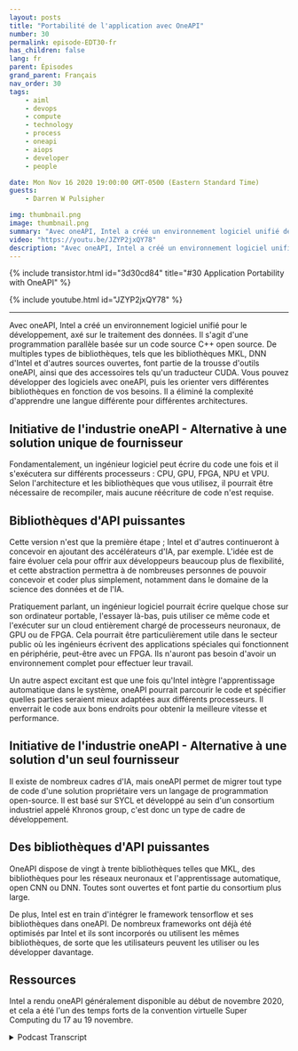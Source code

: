 ```yaml
---
layout: posts
title: "Portabilité de l'application avec OneAPI"
number: 30
permalink: episode-EDT30-fr
has_children: false
lang: fr
parent: Épisodes
grand_parent: Français
nav_order: 30
tags:
    - aiml
    - devops
    - compute
    - technology
    - process
    - oneapi
    - aiops
    - developer
    - people

date: Mon Nov 16 2020 19:00:00 GMT-0500 (Eastern Standard Time)
guests:
    - Darren W Pulsipher

img: thumbnail.png
image: thumbnail.png
summary: "Avec oneAPI, Intel a créé un environnement logiciel unifié destiné au développement, axé sur le traitement des données. Gretchen Stewart, scientifique en chef des données du secteur public chez Intel, discute de cette technologie avec Darren Pulsipher, architecte principal des solutions chez Intel, qui élimine le besoin d'utiliser un langage différent pour différentes architectures."
video: "https://youtu.be/JZYP2jxQY78"
description: "Avec oneAPI, Intel a créé un environnement logiciel unifié destiné au développement, axé sur le traitement des données. Gretchen Stewart, scientifique en chef des données du secteur public chez Intel, discute de cette technologie avec Darren Pulsipher, architecte principal des solutions chez Intel, qui élimine le besoin d'utiliser un langage différent pour différentes architectures."
---
```


<div>
{% include transistor.html id="3d30cd84" title="#30 Application Portability with OneAPI" %}

{% include youtube.html id="JZYP2jxQY78" %}
</div>

---

Avec oneAPI, Intel a créé un environnement logiciel unifié pour le développement, axé sur le traitement des données. Il s'agit d'une programmation parallèle basée sur un code source C++ open source. De multiples types de bibliothèques, tels que les bibliothèques MKL, DNN d'Intel et d'autres sources ouvertes, font partie de la trousse d'outils oneAPI, ainsi que des accessoires tels qu'un traducteur CUDA. Vous pouvez développer des logiciels avec oneAPI, puis les orienter vers différentes bibliothèques en fonction de vos besoins. Il a éliminé la complexité d'apprendre une langue différente pour différentes architectures.

## Initiative de l'industrie oneAPI - Alternative à une solution unique de fournisseur

Fondamentalement, un ingénieur logiciel peut écrire du code une fois et il s'exécutera sur différents processeurs : CPU, GPU, FPGA, NPU et VPU. Selon l'architecture et les bibliothèques que vous utilisez, il pourrait être nécessaire de recompiler, mais aucune réécriture de code n'est requise.

## Bibliothèques d'API puissantes

Cette version n'est que la première étape ; Intel et d'autres continueront à concevoir en ajoutant des accélérateurs d'IA, par exemple. L'idée est de faire évoluer cela pour offrir aux développeurs beaucoup plus de flexibilité, et cette abstraction permettra à de nombreuses personnes de pouvoir concevoir et coder plus simplement, notamment dans le domaine de la science des données et de l'IA.

Pratiquement parlant, un ingénieur logiciel pourrait écrire quelque chose sur son ordinateur portable, l'essayer là-bas, puis utiliser ce même code et l'exécuter sur un cloud entièrement chargé de processeurs neuronaux, de GPU ou de FPGA. Cela pourrait être particulièrement utile dans le secteur public où les ingénieurs écrivent des applications spéciales qui fonctionnent en périphérie, peut-être avec un FPGA. Ils n'auront pas besoin d'avoir un environnement complet pour effectuer leur travail.

Un autre aspect excitant est que une fois qu'Intel intègre l'apprentissage automatique dans le système, oneAPI pourrait parcourir le code et spécifier quelles parties seraient mieux adaptées aux différents processeurs. Il enverrait le code aux bons endroits pour obtenir la meilleure vitesse et performance.

## Initiative de l'industrie oneAPI - Alternative à une solution d'un seul fournisseur

Il existe de nombreux cadres d'IA, mais oneAPI permet de migrer tout type de code d'une solution propriétaire vers un langage de programmation open-source. Il est basé sur SYCL et développé au sein d'un consortium industriel appelé Khronos group, c'est donc un type de cadre de développement.

## Des bibliothèques d'API puissantes

OneAPI dispose de vingt à trente bibliothèques telles que MKL, des bibliothèques pour les réseaux neuronaux et l'apprentissage automatique, open CNN ou DNN. Toutes sont ouvertes et font partie du consortium plus large.

De plus, Intel est en train d'intégrer le framework tensorflow et ses bibliothèques dans oneAPI. De nombreux frameworks ont déjà été optimisés par Intel et ils sont incorporés ou utilisent les mêmes bibliothèques, de sorte que les utilisateurs peuvent les utiliser ou les développer davantage.

## Ressources

Intel a rendu oneAPI généralement disponible au début de novembre 2020, et cela a été l'un des temps forts de la convention virtuelle Super Computing du 17 au 19 novembre.



<details>
<summary> Podcast Transcript </summary>

<p></p>

</details>
